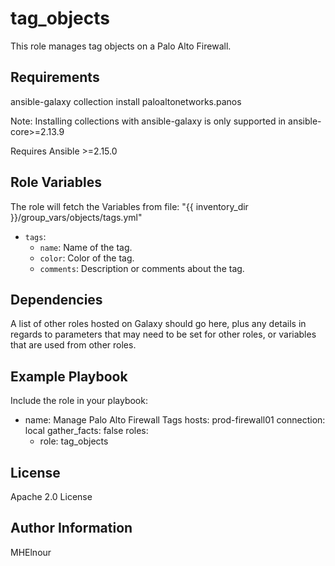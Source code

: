 tag_objects
=========

This role manages tag objects on a Palo Alto Firewall.

Requirements
------------

ansible-galaxy collection install paloaltonetworks.panos

Note: Installing collections with ansible-galaxy is only supported in ansible-core>=2.13.9

Requires Ansible >=2.15.0

Role Variables
--------------
The role will fetch the Variables from file: "{{ inventory_dir }}/group_vars/objects/tags.yml" 
- `tags`:
  - `name`: Name of the tag.
  - `color`: Color of the tag.
  - `comments`: Description or comments about the tag.

Dependencies
------------

A list of other roles hosted on Galaxy should go here, plus any details in regards to parameters that may need to be set for other roles, or variables that are used from other roles.

Example Playbook
----------------

Include the role in your playbook:

- name: Manage Palo Alto Firewall Tags
  hosts: prod-firewall01
  connection: local
  gather_facts: false
  roles:
    - role: tag_objects

License
-------

Apache 2.0 License

Author Information
------------------
MHElnour

